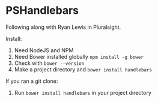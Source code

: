 # PSHandlebars

Following along with Ryan Lewis in Pluralsight.

Install:
1. Need NodeJS and NPM
2. Need Bower installed globally ```npm install -g bower```
3. Check with ```bower --version```
4. Make a project directory and ```bower install handlebars```

If you ran a git clone:
1. Run ```bower install handlebars``` in your project directory